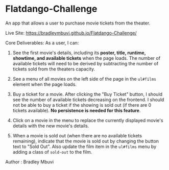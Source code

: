 # Flatdango-Challenge

An app that allows a user to purchase movie tickets from the theater.

Live Site: https://bradleymbuvi.github.io/Flatdango-Challenge/


Core Deliverables:
As a user, I can:

1. See the first movie's details, including its **poster, title, runtime, showtime, and available tickets** when the page loads. The number of available tickets will need to be derived by subtracting the number of tickets sold from the theaters capacity.

2. See a menu of all movies on the left side of the page in the `ul#films` element when the page loads.

3. Buy a ticket for a movie. After clicking the "Buy Ticket" button, I should see the number of available tickets decreasing on the frontend. I should not be able to buy a ticket if the showing is sold out (if there are 0 tickets available). **No persistence is needed for this feature**.

4. Click on a movie in the menu to replace the currently displayed movie's details with the new movie's details.

5. When a movie is sold out (when there are no available tickets remaining), indicate that the movie is sold out by changing the button text to "Sold Out". Also update the film item in the `ul#films` menu by adding a class of `sold-out` to the film. 



Author : Bradley Mbuvi